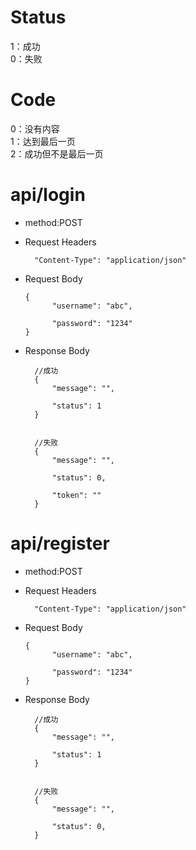 # Status
1：成功  
0：失败
# Code
0：没有内容  
1：达到最后一页  
2：成功但不是最后一页  
# api/login
-  method:POST

- Request Headers

        "Content-Type": "application/json"

- Request Body


      {  
            "username": "abc",  
    
            "password": "1234"    
      }

- Response Body

        //成功  
        {  
            "message": "",  
  
            "status": 1    
        }


        //失败  
        {  
            "message": "", 
  
            "status": 0,  
  
            "token": ""  
        }

# api/register
-  method:POST

- Request Headers

        "Content-Type": "application/json"

- Request Body


      {  
            "username": "abc",  
    
            "password": "1234"    
      }

- Response Body

        //成功  
        {  
            "message": "",  
  
            "status": 1    
        }


        //失败  
        {  
            "message": "", 
  
            "status": 0,  
        }


